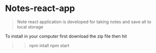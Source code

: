 # Notes-react-app

> Note react application is developed for taking notes and save all to local storage

To install in your computer first download the zip file then hit
>> npm intall 
>> npm start
